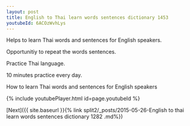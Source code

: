 ```yaml
---
layout: post
title: English to Thai learn words sentences dictionary 1453 
youtubeId: 6ACOzWvhLys
---
```

 
 
Helps to learn Thai words and sentences for English speakers.

Opportunitiy to repeat the words sentences. 

Practice Thai language. 
 
10 minutes practice every day. 
 
How to learn Thai words and sentences for English speakers 
 
{% include youtubePlayer.html id=page.youtubeId %}
 
 
[Next]({{ site.baseurl }}{% link  split2/_posts/2015-05-26-English to thai learn words sentences dictionary 1282 .md%})
 
